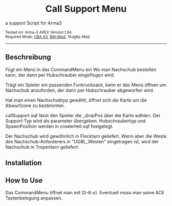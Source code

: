 <h1 align="center">
  Call Support Menu
</h1>
<p>
a support Script for Arma3
</p>

<p> <sub>
    Tested on: Arma-3 APEX Version 1.84<br/>
    Required Mods: <a href="https://github.com/CBATeam/CBA_A3/releases">CBA A3</a>, <a href="http:/bwmod.de/">BW-Mod</a>, 14JgKp Mod<br/>
</p>

<hr>

## Beschreibung
<p>
Fügt ein Menü in das CommandMenu ein Wo man Nachschub bestellen kann, der dann per Hubschrauber eingeflogen wird. 
 

Trägt ein Spieler ein passenden Funkrucksack, kann er das Menü öffnen um Nachschub anzuforden, der dann per Hubschrauber abgeworfen wird.

Hat man einen Nachschubtyp gewählt, öffnet sich die Karte um die Abwurfzone zu bestimmten. 
</p>


<p>
callSupport.sqf lässt den Spieler die _dropPos über die Karte wählen. Der Support-Typ wird als parameter übergeben.
Hubschraubertyp und SpawnPosition werden in createHeli.sqf festgelegt.
  
Der Nachschub wird gewöhnlich in Flecktarn geliefert. Wenn aber die Weste des Nachschub-Anforderers in "UGBL_Westen" eingetragen ist, wird der Nachschub in Tropentarn geliefert.
</p>



## Installation


## How to Use

Das CommandMenu öffnet man mit (0-8-x). Eventuell muss man seine ACE Tastenbelegung anpassen.
 

